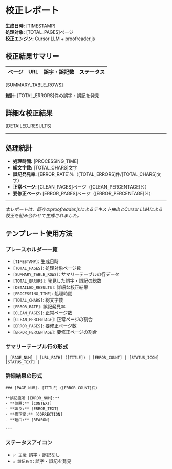 # 校正レポート

**生成日時:** [TIMESTAMP]  
**処理対象:** [TOTAL_PAGES]ページ  
**校正エンジン:** Cursor LLM + proofreader.js

## 校正結果サマリー

| ページ | URL | 誤字・誤記数 | ステータス |
|--------|-----|-------------|------------|
[SUMMARY_TABLE_ROWS]

**総計:** [TOTAL_ERRORS]件の誤字・誤記を発見

## 詳細な校正結果

[DETAILED_RESULTS]

---

## 処理統計

- **処理時間:** [PROCESSING_TIME]
- **総文字数:** [TOTAL_CHARS]文字
- **誤記発見率:** [ERROR_RATE]%（[TOTAL_ERRORS]件/[TOTAL_CHARS]文字）
- **正常ページ:** [CLEAN_PAGES]ページ（[CLEAN_PERCENTAGE]%）
- **要修正ページ:** [ERROR_PAGES]ページ（[ERROR_PERCENTAGE]%）

---

*本レポートは、既存のproofreader.jsによるテキスト抽出とCursor LLMによる校正を組み合わせて生成されました。*

## テンプレート使用方法

### プレースホルダー一覧

- `[TIMESTAMP]`: 生成日時
- `[TOTAL_PAGES]`: 処理対象ページ数
- `[SUMMARY_TABLE_ROWS]`: サマリーテーブルの行データ
- `[TOTAL_ERRORS]`: 発見した誤字・誤記の総数
- `[DETAILED_RESULTS]`: 詳細な校正結果
- `[PROCESSING_TIME]`: 処理時間
- `[TOTAL_CHARS]`: 総文字数
- `[ERROR_RATE]`: 誤記発見率
- `[CLEAN_PAGES]`: 正常ページ数
- `[CLEAN_PERCENTAGE]`: 正常ページの割合
- `[ERROR_PAGES]`: 要修正ページ数
- `[ERROR_PERCENTAGE]`: 要修正ページの割合

### サマリーテーブル行の形式
```
| [PAGE_NUM] | [URL_PATH] ([TITLE]) | [ERROR_COUNT] | [STATUS_ICON] [STATUS_TEXT] |
```

### 詳細結果の形式
```
### [PAGE_NUM]. [TITLE]（[ERROR_COUNT]件）

**誤記箇所 [ERROR_NUM]:**
- **位置:** [CONTEXT]
- **誤り:** [ERROR_TEXT]
- **修正案:** [CORRECTION]
- **理由:** [REASON]

---
```

### ステータスアイコン
- `✅ 正常`: 誤字・誤記なし
- `⚠️ 誤記あり`: 誤字・誤記を発見 